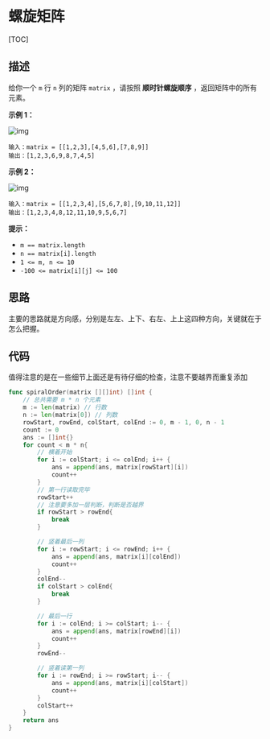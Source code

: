 # 螺旋矩阵

[TOC]

## 描述

给你一个 `m` 行 `n` 列的矩阵 `matrix` ，请按照 **顺时针螺旋顺序** ，返回矩阵中的所有元素。

 

**示例 1：**

![img](https://assets.leetcode.com/uploads/2020/11/13/spiral1.jpg)

```
输入：matrix = [[1,2,3],[4,5,6],[7,8,9]]
输出：[1,2,3,6,9,8,7,4,5]
```

**示例 2：**

![img](https://assets.leetcode.com/uploads/2020/11/13/spiral.jpg)

```
输入：matrix = [[1,2,3,4],[5,6,7,8],[9,10,11,12]]
输出：[1,2,3,4,8,12,11,10,9,5,6,7]
```

 

**提示：**

- `m == matrix.length`
- `n == matrix[i].length`
- `1 <= m, n <= 10`
- `-100 <= matrix[i][j] <= 100`



## 思路

主要的思路就是方向感，分别是左左、上下、右左、上上这四种方向，关键就在于怎么把握。



## 代码

值得注意的是在一些细节上面还是有待仔细的检查，注意不要越界而重复添加



```go
func spiralOrder(matrix [][]int) []int {
    // 总共需要 m * n 个元素
    m := len(matrix) // 行数
    n := len(matrix[0]) // 列数
    rowStart, rowEnd, colStart, colEnd := 0, m - 1, 0, n - 1
    count := 0
    ans := []int{}
    for count < m * n{
        // 横着开始
        for i := colStart; i <= colEnd; i++ {
            ans = append(ans, matrix[rowStart][i])
            count++
        }
        // 第一行读取完毕
        rowStart++
        // 注意要多加一层判断，判断是否越界
        if rowStart > rowEnd{
            break
        }

        // 竖着最后一列
        for i := rowStart; i <= rowEnd; i++ {
            ans = append(ans, matrix[i][colEnd])
            count++
        }
        colEnd--
        if colStart > colEnd{
            break
        }

        // 最后一行
        for i := colEnd; i >= colStart; i-- {
            ans = append(ans, matrix[rowEnd][i])
            count++
        }
        rowEnd--

        // 竖着读第一列
        for i := rowEnd; i >= rowStart; i-- {
            ans = append(ans, matrix[i][colStart])
            count++
        }
        colStart++
    }
    return ans
}
```

